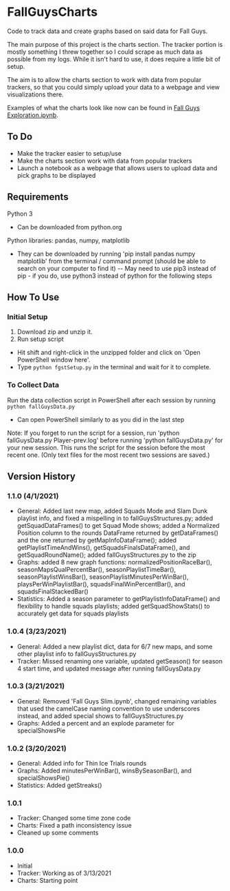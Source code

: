 # FallGuysCharts
Code to track data and create graphs based on said data for Fall Guys.  

The main purpose of this project is the charts section. The tracker portion 
is mostly something I threw together so I could scrape as much data as possible 
from my logs. While it isn't hard to use, it does require a little bit of setup. 

The aim is to allow the charts section to work with data from popular trackers, 
so that you could simply upload your data to a webpage and view visualizations there.  

Examples of what the charts look like now can be found in [Fall Guys Exploration.ipynb](https://github.com/jvmohr/FallGuysCharts/blob/main/Fall%20Guys%20Data%20Exploration.ipynb). 

## To Do
- Make the tracker easier to setup/use
- Make the charts section work with data from popular trackers
- Launch a notebook as a webpage that allows users to upload data and pick graphs to be displayed


## Requirements
Python 3
- Can be downloaded from python.org  

Python libraries: pandas, numpy, matplotlib
- They can be downloaded by running 'pip install pandas numpy matplotlib' from the terminal / command prompt (should be able to search on your computer to find it)
-- May need to use pip3 instead of pip - if you do, use python3 instead of python for the following steps


## How To Use

### Initial Setup
1. Download zip and unzip it. 
2. Run setup script
- Hit shift and right-click in the unzipped folder and click on 'Open PowerShell window here'.
- Type `python fgstSetup.py` in the terminal and wait for it to complete.


### To Collect Data
Run the data collection script in PowerShell after each session by running `python fallGuysData.py` 
- Can open PowerShell similarly to as you did in the last step

Note: 
If you forget to run the script for a session, run 'python fallGuysData.py Player-prev.log' 
before running 'python fallGuysData.py' for your new session. 
This runs the script for the session before the most recent one. 
(Only text files for the most recent two sessions are saved.)


## Version History

### 1.1.0 (4/1/2021)
- General: Added last new map, added Squads Mode and Slam Dunk playlist info, and fixed a mispelling in to fallGuysStructures.py; 
added getSquadDataFrames() to get Squad Mode shows; 
added a Normalized Position column to the rounds DataFrame returned by getDataFrames() and the one returned by getMapInfoDataFrame(); 
added getPlaylistTimeAndWins(), getSquadsFinalsDataFrame(), and getSquadRoundName(); 
added fallGuysStructures.py to the zip
- Graphs: added 8 new graph functions: normalizedPositionRaceBar(), seasonMapsQualPercentBar(), 
seasonPlaylistTimeBar(), seasonPlaylistWinsBar(), seasonPlaylistMinutesPerWinBar(), 
playsPerWinPlaylistBar(), squadsFinalWinPercentBar(), and squadsFinalStackedBar()
- Statistics: Added a season parameter to getPlaylistInfoDataFrame() and 
flexibility to handle squads playlists; added getSquadShowStats() to accurately 
get data for squads playlists


### 1.0.4 (3/23/2021)
- General: Added a new playlist dict, data for 6/7 new maps, and some other playlist info to fallGuysStructures.py
- Tracker: Missed renaming one variable, updated getSeason() for season 4 start time, and updated message after running fallGuysData.py

### 1.0.3 (3/21/2021)
- General: Removed 'Fall Guys Slim.ipynb', changed remaining variables that 
used the camelCase naming convention to use underscores instead, and added 
special shows to fallGuysStructures.py
- Graphs: Added a percent and an explode parameter for specialShowsPie

### 1.0.2 (3/20/2021)
- General: Added info for Thin Ice Trials rounds
- Graphs: Added minutesPerWinBar(), winsBySeasonBar(), and specialShowsPie()
- Statistics: Added getStreaks()

### 1.0.1
- Tracker: Changed some time zone code
- Charts: Fixed a path inconsistency issue
- Cleaned up some comments

### 1.0.0
- Initial
- Tracker: Working as of 3/13/2021
- Charts: Starting point